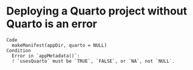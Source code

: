 # Deploying a Quarto project without Quarto is an error

    Code
      makeManifest(appDir, quarto = NULL)
    Condition
      Error in `appMetadata()`:
      ! `usesQuarto` must be `TRUE`, `FALSE`, or `NA`, not `NULL`.

